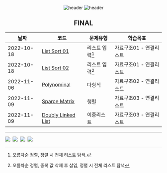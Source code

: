 

<div align="center">
  
![header](https://capsule-render.vercel.app/api?type=waving&height=250&color=89a5ea&text=Data%20Structure&fontColor=ffffff)
![header](https://capsule-render.vercel.app/api?type=rect&height=50&color=ebf3f5&text=2022학년도2학기&fontColor=000000&fontSize=20)
 
 FINAL
 ---
|날짜|코드|문제유형|학습목표|
|------|---|----|----|
|2022-10-18|[List Sort 01](https://github.com/swimmin99/Data_Structure/blob/main/04_List/List1.c)|리스트 입력[^1]|자료구조01 - 연결리스트|
|2022-10-18|[List Sort 02](https://github.com/swimmin99/Data_Structure/blob/main/04_List/List2.c)|리스트 입력[^2]|자료구조01 - 연결리스트|
|2022-11-06|[Polynominal](https://github.com/swimmin99/Data_Structure/blob/main/04_List/Polynominal.c)|다항식|자료구조02 - 연결리스트|
|2022-11-09|[Sparce Matrix](https://github.com/swimmin99/Data_Structure/blob/main/04_List/SparceMatrix.c)|행렬|자료구조03 - 연결리스트|
|2022-11-09|[Doubly Linked List](https://github.com/swimmin99/Data_Structure/blob/main/04_List/List3.c)|이중리스트|자료구조03 - 연결리스트|

</div>


[^1]: 오름차순 정렬, 정렬 시 전체 리스트 탐색.
[^2]: 오름차순 정렬, 중복 값 삭제 후 삽입, 정렬 시 전체 리스트 탐색

---
<p align = "left">
<img src="https://img.shields.io/badge/C-A8B9CC?style=flat-square&logo=C%2B%2B&logoColor=white"/></a>&nbsp
<img src="https://img.shields.io/badge/Markdown-000000?style=flat-square&logo=Markdown&logoColor=white"/></a>&nbsp
<img src="https://img.shields.io/badge/HTML5-E34F26?style=flat-square&logo=HTML5&logoColor=white"/></a>&nbsp
<img src="https://img.shields.io/badge/Visual-Studio-5C2D91?style=flat-square&logo=Visual-Studio&logoColor=white"/></a>&nbsp<br>
</p>

